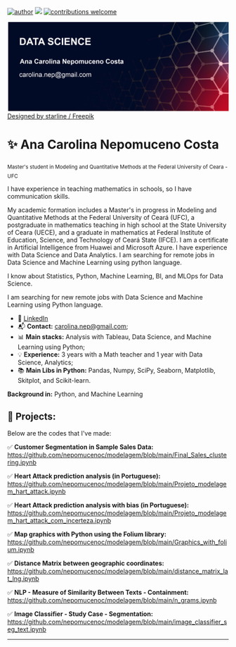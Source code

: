 [![author](https://img.shields.io/badge/author-anacarolina-red)](https://www.linkedin.com/in/anacarolinanepomuceno/?locale=en_US) [![](https://img.shields.io/badge/python-3.7+-blue.svg)](https://www.python.org/downloads/release/python-365/) [![contributions welcome](https://img.shields.io/badge/contributions-welcome-brightgreen.svg?style=flat)](https://github.com/nepomucenoc)


  <img src="carolbanner.png" width="600"/>
<a href="http://www.freepik.com">Designed by starline / Freepik</a>



# :sparkles: Ana Carolina Nepomuceno Costa
<sub>Master's student in Modeling and Quantitative Methods at the Federal University of Ceara - UFC</sub>

I have experience in teaching mathematics in schools, so I have communication skills.

My academic formation includes a Master's in progress in Modeling and Quantitative Methods at the Federal University of Ceará (UFC), a postgraduate in mathematics teaching in high school at the State University of Ceara (UECE), and a graduate in mathematics at Federal Institute of Education, Science, and Technology of Ceará State (IFCE). I am a certificate in Artificial Intelligence from Huawei and Microsoft Azure. I have experience with Data Science and Data Analytics. I am searching for remote jobs in Data Science and Machine Learning using python language.

I know about Statistics, Python, Machine Learning, BI, and MLOps for Data Science.

I am searching for new remote jobs with Data Science and Machine Learning using Python language.

* :large_blue_diamond: [LinkedIn](https://www.linkedin.com/in/anacarolinanepomuceno/?locale=en_US)
* :mailbox_with_mail: **Contact:** carolina.nep@gmail.com;
* :bar_chart: **Main stacks:** Analysis with Tableau, Data Science, and Machine Learning using Python;
* :bulb: **Experience:** 3 years with a Math teacher and 1 year with Data Science, Analytics;
* :books: **Main Libs in Python:** Pandas, Numpy, SciPy, Seaborn, Matplotlib, Skitplot, and Scikit-learn.

**Background in:** Python, and Machine Learning

## :bell: Projects:
Below are the codes that I've made:

:white_check_mark: **Customer Segmentation in Sample Sales Data:** 
https://github.com/nepomucenoc/modelagem/blob/main/Final_Sales_clustering.ipynb

:white_check_mark: **Heart Attack prediction analysis (in Portuguese):** https://github.com/nepomucenoc/modelagem/blob/main/Projeto_modelagem_hart_attack.ipynb

:white_check_mark: **Heart Attack prediction analysis with bias (in Portuguese):** https://github.com/nepomucenoc/modelagem/blob/main/Projeto_modelagem_hart_attack_com_incerteza.ipynb

:white_check_mark: **Map graphics with Python using the Folium library:** 
https://github.com/nepomucenoc/modelagem/blob/main/Graphics_with_folium.ipynb

:white_check_mark: **Distance Matrix between geographic coordinates:** 
https://github.com/nepomucenoc/modelagem/blob/main/distance_matrix_lat_lng.ipynb
 
:white_check_mark: **NLP - Measure of Similarity Between Texts - Containment:** 
https://github.com/nepomucenoc/modelagem/blob/main/n_grams.ipynb

:white_check_mark: **Image Classifier - Study Case - Segmentation:**
https://github.com/nepomucenoc/modelagem/blob/main/image_classifier_seg_text.ipynb

---




